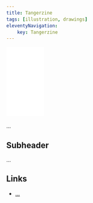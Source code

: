```yaml
---
title: Tangerzine
tags: [illustration, drawings]
eleventyNavigation:
	key: Tangerzine
---
```


![image](/img/Emblem_White_100px.png)

...

## Subheader

...

## Links
- [...]()